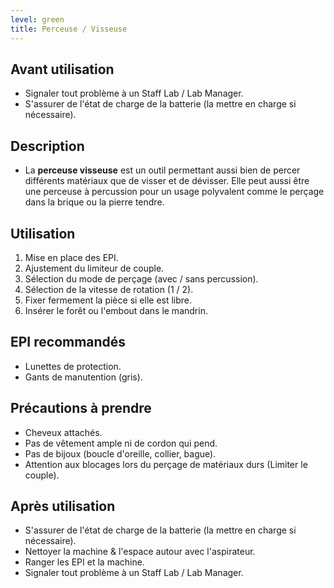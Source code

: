```yaml
---
level: green
title: Perceuse / Visseuse
---
```


## Avant utilisation

- Signaler tout problème à un Staff Lab / Lab Manager.
- S'assurer de l'état de charge de la batterie (la mettre en charge si nécessaire).

## Description

- La **perceuse visseuse** est un outil permettant aussi bien de percer différents matériaux que de visser et de dévisser.
    Elle peut aussi être une perceuse à percussion pour un usage polyvalent comme le perçage dans la brique ou la pierre tendre.

## Utilisation

1. Mise en place des EPI.
2. Ajustement du limiteur de couple.
3. Sélection du mode de perçage (avec / sans percussion).
4. Sélection de la vitesse de rotation (1 / 2).
5. Fixer fermement la pièce si elle est libre.
6. Insérer le forêt ou l'embout dans le mandrin.

## EPI recommandés

- Lunettes de protection.
- Gants de manutention (gris).

## Précautions à prendre

- Cheveux attachés.
- Pas de vêtement ample ni de cordon qui pend.
- Pas de bijoux (boucle d'oreille, collier, bague).
- Attention aux blocages lors du perçage de matériaux durs (Limiter le couple).

## Après utilisation

- S'assurer de l'état de charge de la batterie (la mettre en charge si nécessaire).
- Nettoyer la machine & l'espace autour avec l'aspirateur.
- Ranger les EPI et la machine.
- Signaler tout problème à un Staff Lab / Lab Manager.
